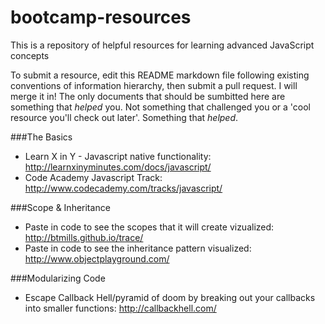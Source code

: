 bootcamp-resources
==================

This is a repository of helpful resources for learning advanced JavaScript concepts

To submit a resource, edit this README markdown file following existing conventions of information hierarchy, then submit a pull request. I will merge it in! The only documents that should be sumbitted here are something that *helped* you. Not something that challenged you or a 'cool resource you'll check out later'. Something that _helped_.

###The Basics
* Learn X in Y - Javascript native functionality: http://learnxinyminutes.com/docs/javascript/
* Code Academy Javascript Track: http://www.codecademy.com/tracks/javascript/


###Scope & Inheritance
* Paste in code to see the scopes that it will create vizualized: http://btmills.github.io/trace/
* Paste in code to see the inheritance pattern visualized: http://www.objectplayground.com/



###Modularizing Code
* Escape Callback Hell/pyramid of doom by breaking out your callbacks into smaller functions: http://callbackhell.com/
